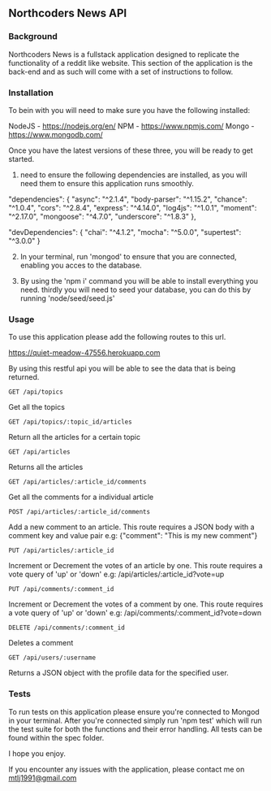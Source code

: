 ## Northcoders News API

### Background

Northcoders News is a fullstack application designed to replicate the functionality of a reddit like website.
This section of the application is the back-end and as such will come with a set of instructions to follow.

### Installation

To bein with you will need to make sure you have the following installed:

NodeJS - https://nodejs.org/en/
NPM - https://www.npmjs.com/
Mongo - https://www.mongodb.com/

Once you have the latest versions of these three, you will be ready to get started.

1. need to ensure the following dependencies are installed, as you will need them to ensure this application runs smoothly.

  "dependencies": {
    "async": "^2.1.4",
    "body-parser": "^1.15.2",
    "chance": "^1.0.4",
    "cors": "^2.8.4",
    "express": "^4.14.0",
    "log4js": "^1.0.1",
    "moment": "^2.17.0",
    "mongoose": "^4.7.0",
    "underscore": "^1.8.3"
  },

  "devDependencies": {
    "chai": "^4.1.2",
    "mocha": "^5.0.0",
    "supertest": "^3.0.0"
  }

  2. In your terminal, run 'mongod' to ensure that you are connected, enabling you acces to the database.
  
  
  3. By using the 'npm i' command you will be able to install everything you need.
  thirdly you will need to seed your database, you can do this by running 'node/seed/seed.js'





### Usage

To use this application please add the following routes to this url. 

https://quiet-meadow-47556.herokuapp.com

By using this restful api you will be able to see the data that is being returned.

```
GET /api/topics
```
Get all the topics

```
GET /api/topics/:topic_id/articles
```
Return all the articles for a certain topic

```
GET /api/articles
```
Returns all the articles

```
GET /api/articles/:article_id/comments
```
Get all the comments for a individual article

```
POST /api/articles/:article_id/comments
```
Add a new comment to an article. This route requires a JSON body with a comment key and value pair
e.g: {"comment": "This is my new comment"}

```
PUT /api/articles/:article_id
```
Increment or Decrement the votes of an article by one. This route requires a vote query of 'up' or 'down'
e.g: /api/articles/:article_id?vote=up

```
PUT /api/comments/:comment_id
```
Increment or Decrement the votes of a comment by one. This route requires a vote query of 'up' or 'down'
e.g: /api/comments/:comment_id?vote=down

```
DELETE /api/comments/:comment_id
```
Deletes a comment

```
GET /api/users/:username
```
Returns a JSON object with the profile data for the specified user.


### Tests

To run tests on this application please ensure you're connected to Mongod in your terminal.
After you're connected simply run 'npm test' which will run the test suite for both the functions and their error handling.
All tests can be found within the spec folder.

I hope you enjoy.

If you encounter any issues with the application, please contact me on mtlj1991@gmail.com

